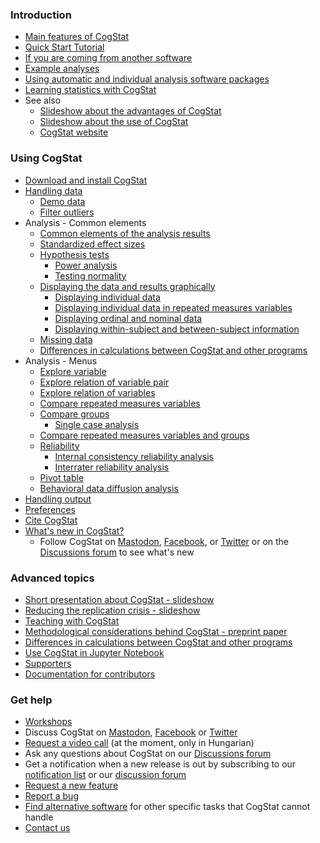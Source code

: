### Introduction
* [Main features of CogStat](Main-features)
* [Quick Start Tutorial](Quick-Start-Tutorial)
* [If you are coming from another software](If-you-are-coming-from-another-software)
* [Example analyses](https://github.com/cogstat/cogstat/blob/master/cogstat/docs/CogStat%20analyses%20showcase.ipynb)
* [Using automatic and individual analysis software packages](Using-automatic-and-individual-analysis-software-packages)
* [Learning statistics with CogStat](Learning-statistics-with-CogStat)
* See also
    * [Slideshow about the advantages of CogStat](https://docs.google.com/presentation/d/1dIb6f3yPvr8stMLS7b7qcBsgloqbcQj2b55NUT4D9vc/edit?usp=sharing)
    * [Slideshow about the use of CogStat](https://docs.google.com/presentation/d/1_rnHhyD3pF9BZuqCkcFLWKhAbX1DfS8T5q-TxogqpZA/edit?usp=sharing)
    * [CogStat website](https://www.cogstat.org/)

### Using CogStat
* [Download and install CogStat](Installation)
* [Handling data](Handling-data)
    * [Demo data](Demo-data)
    * [Filter outliers](Filter-outliers)
* Analysis - Common elements
    * [Common elements of the analysis results](Common-elements-of-the-analysis-results)
    * [Standardized effect sizes](Standardized-effect-sizes)
    * [Hypothesis tests](Hypothesis-tests)
        * [Power analysis](Power-analysis)
        * [Testing normality](Testing-normality)
    * [Displaying the data and results graphically](Displaying-the-data-and-results-graphically)
        * [Displaying individual data](Displaying-individual-data)
        * [Displaying individual data in repeated measures variables](Displaying-individual-data-in-repeated-measures-variables)
        * [Displaying ordinal and nominal data](Displaying-ordinal-and-nominal-data)
        * [Displaying within-subject and between-subject information](Display-within-subject-and-between-subject-information-when-comparing-variables)
    * [Missing data](Missing-data)
    * [Differences in calculations between CogStat and other programs](Differences-in-calculations-between-CogStat-and-other-programs)
* Analysis - Menus
    * [Explore variable](Explore-variable)
    * [Explore relation of variable pair](Explore-relation-of-variable-pair)
    * [Explore relation of variables](Explore-relation-of-variables)
    * [Compare repeated measures variables](Compare-repeated-measures-variables)
    * [Compare groups](Compare-groups)
        * [Single case analysis](Single-case-analyses)
    * [Compare repeated measures variables and groups](Compare-repeated-measures-variables-and-groups)
    * [Reliability](Reliability)
        * [Internal consistency reliability analysis](Internal-consistency-reliability-analysis)
        * [Interrater reliability analysis](Interrater-reliability-analysis)
    * [Pivot table](Pivot-table)
    * [Behavioral data diffusion analysis](Behavioral-data-diffusion-analysis)
* [Handling output](Handling-output)
* [Preferences](Preferences)
* [Cite CogStat](Cite-CogStat)
* [What's new in CogStat?](https://github.com/cogstat/cogstat/blob/master/changelog.md)
    * Follow CogStat on [Mastodon](https://fosstodon.org/@cogstat), [Facebook](https://www.facebook.com/cogstat/), or [Twitter](https://twitter.com/CogStat) or on the [Discussions forum](https://github.com/cogstat/cogstat/discussions/154) to see what's new

### Advanced topics
* [Short presentation about CogStat - slideshow](https://docs.google.com/presentation/d/1dHXCUDNFn7iZQ4jqexLo_o30uK56GdllPOqaJl2kPnU/edit?usp=sharing)
* [Reducing the replication crisis - slideshow](https://docs.google.com/presentation/d/1HmSTPnTxDzW8hYZG7ujHaeHc0mRqqYeY95yKh56z61c/edit?usp=sharing)
* [Teaching with CogStat](Teaching-with-CogStat)
* [Methodological considerations behind CogStat - preprint paper](https://psyarxiv.com/hnmsq)
* [Differences in calculations between CogStat and other programs](Differences-in-calculations-between-CogStat-and-other-programs)
* [Use CogStat in Jupyter Notebook](Jupyter-Notebook)
* [Supporters](Supporters)
* [Documentation for contributors](https://github.com/cogstat/cogstat/wiki/Documentation-for-contributors)

### Get help
* [Workshops](Workshops)
* Discuss CogStat on [Mastodon](https://fosstodon.org/@cogstat), [Facebook](https://www.facebook.com/cogstat/) or [Twitter](https://twitter.com/CogStat)
* [Request a video call](https://docs.google.com/forms/d/e/1FAIpQLSecoa8GEt-huN9BSTswUWcIxZWrSycOnZVovl-vKNUeuXLHhg/viewform?usp=sf_link) (at the moment, only in Hungarian)
* Ask any questions about CogStat on our [Discussions forum](https://github.com/cogstat/cogstat/discussions)
* Get a notification when a new release is out by subscribing to our [notification list](https://groups.google.com/g/cogstat-announcement/) or our [discussion forum](https://github.com/cogstat/cogstat/discussions/155)
* [Request a new feature](Suggest-a-new-feature)
* [Report a bug](Report-a-bug)
* [Find alternative software](Other-useful-statistical-programs) for other specific tasks that CogStat cannot handle
* [Contact us](Contact-us)
